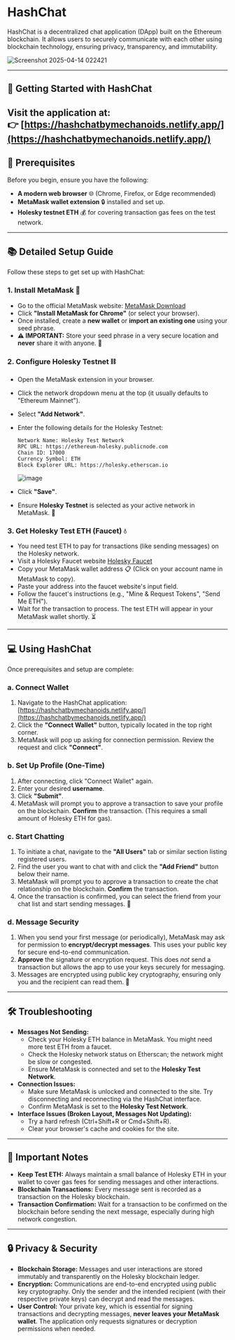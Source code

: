 # HashChat

HashChat is a decentralized chat application (DApp) built on the Ethereum blockchain. It allows users to securely communicate with each other using blockchain technology, ensuring privacy, transparency, and immutability.

![Screenshot 2025-04-14 022421](https://github.com/user-attachments/assets/ee70fb23-1bff-4cd0-98b7-99198e730492)




---

## 🚀 Getting Started with HashChat

Visit the application at:  
👉 [https://hashchatbymechanoids.netlify.app/](https://hashchatbymechanoids.netlify.app/)
---


## 🔧 Prerequisites

Before you begin, ensure you have the following:

*   **A modern web browser** 🌐 (Chrome, Firefox, or Edge recommended)
*   **MetaMask wallet extension** 🔒 installed and set up.
*   **Holesky testnet ETH** 💰 for covering transaction gas fees on the test network.

---

## 📚 Detailed Setup Guide

Follow these steps to get set up with HashChat:

### 1. Install MetaMask 🦊

*   Go to the official MetaMask website: [MetaMask Download](https://metamask.io/download/)
*   Click **"Install MetaMask for Chrome"** (or select your browser).
*   Once installed, create a **new wallet** or **import an existing one** using your seed phrase.
*   **⚠️ IMPORTANT:** Store your seed phrase in a very secure location and **never** share it with anyone. 🔑

### 2. Configure Holesky Testnet ⛓️

*   Open the MetaMask extension in your browser.
*   Click the network dropdown menu at the top (it usually defaults to "Ethereum Mainnet").
*   Select **"Add Network"**.
*   Enter the following details for the Holesky Testnet:
    ```plaintext
    Network Name: Holesky Test Network
    RPC URL: https://ethereum-holesky.publicnode.com
    Chain ID: 17000
    Currency Symbol: ETH
    Block Explorer URL: https://holesky.etherscan.io
    ```
    ![image](https://github.com/user-attachments/assets/bdf51dff-f874-45ef-b4b0-3340a84cea23)

*   Click **"Save"**.
*   Ensure **Holesky Testnet** is selected as your active network in MetaMask. 🔄

### 3. Get Holesky Test ETH (Faucet) 💧

*   You need test ETH to pay for transactions (like sending messages) on the Holesky network.
*   Visit a Holesky Faucet website 
     [Holesky Faucet](https://holesky-faucet.pk910.de)
*   Copy your MetaMask wallet address 📋 (Click on your account name in MetaMask to copy).
*   Paste your address into the faucet website's input field.
*   Follow the faucet's instructions (e.g., "Mine & Request Tokens", "Send Me ETH").
*   Wait for the transaction to process. The test ETH will appear in your MetaMask wallet shortly. ⏳

---

## 💻 Using HashChat

Once prerequisites and setup are complete:

### a. Connect Wallet

1.  Navigate to the HashChat application: [https://hashchatbymechanoids.netlify.app/](https://hashchatbymechanoids.netlify.app/)
2.  Click the **"Connect Wallet"** button, typically located in the top right corner.
3.  MetaMask will pop up asking for connection permission. Review the request and click **"Connect"**.

### b. Set Up Profile (One-Time)

1.  After connecting, click "Connect Wallet" again.
2.  Enter your desired **username**.
3.  Click **"Submit"**.
4.  MetaMask will prompt you to approve a transaction to save your profile on the blockchain. **Confirm** the transaction. (This requires a small amount of Holesky ETH for gas).

### c. Start Chatting

1.  To initiate a chat, navigate to the **"All Users"** tab or similar section listing registered users.
2.  Find the user you want to chat with and click the **"Add Friend"** button below their name.
3.  MetaMask will prompt you to approve a transaction to create the chat relationship on the blockchain. **Confirm** the transaction.
4.  Once the transaction is confirmed, you can select the friend from your chat list and start sending messages. 💬

### d. Message Security

1.  When you send your first message (or periodically), MetaMask may ask for permission to **encrypt/decrypt messages**. This uses your public key for secure end-to-end communication.
2.  **Approve** the signature or encryption request. This does *not* send a transaction but allows the app to use your keys securely for messaging.
3.  Messages are encrypted using public key cryptography, ensuring only you and the recipient can read them. 🔐

---

## 🛠️ Troubleshooting

*   **Messages Not Sending:**
    *   Check your Holesky ETH balance in MetaMask. You might need more test ETH from a faucet.
    *   Check the Holesky network status on Etherscan; the network might be slow or congested.
    *   Ensure MetaMask is connected and set to the **Holesky Test Network**.
*   **Connection Issues:**
    *   Make sure MetaMask is unlocked and connected to the site. Try disconnecting and reconnecting via the HashChat interface.
    *   Confirm MetaMask is set to the **Holesky Test Network**.
*   **Interface Issues (Broken Layout, Messages Not Updating):**
    *   Try a hard refresh (Ctrl+Shift+R or Cmd+Shift+R).
    *   Clear your browser's cache and cookies for the site.

---

## 📝 Important Notes

*   **Keep Test ETH:** Always maintain a small balance of Holesky ETH in your wallet to cover gas fees for sending messages and other interactions.
*   **Blockchain Transactions:** Every message sent is recorded as a transaction on the Holesky blockchain.
*   **Transaction Confirmation:** Wait for a transaction to be confirmed on the blockchain before sending the next message, especially during high network congestion.
---

## 🔒 Privacy & Security

*   **Blockchain Storage:** Messages and user interactions are stored immutably and transparently on the Holesky blockchain ledger.
*   **Encryption:** Communications are end-to-end encrypted using public key cryptography. Only the sender and the intended recipient (with their respective private keys) can decrypt and read the messages.
*   **User Control:** Your private key, which is essential for signing transactions and decrypting messages, **never leaves your MetaMask wallet**. The application only requests signatures or decryption permissions when needed.
